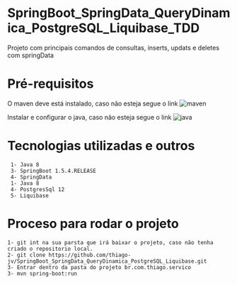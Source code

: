 # SpringBoot_SpringData_QueryDinamica_PostgreSQL_Liquibase_TDD
Projeto com principais comandos de consultas, inserts, updats e deletes com springData

# Pré-requisitos

O maven deve está instalado, caso não esteja segue o link ![maven](https://dicasdejava.com.br/como-instalar-o-maven-no-windows/)

Instalar e configurar o java, caso não esteja segue o link ![java](https://medium.com/beelabacademy/configurando-vari%C3%A1veis-de-ambiente-java-home-e-maven-home-no-windows-e-unix-d9461f783c26)

# Tecnologias utilizadas e outros
```
 1- Java 8
 3- SpringBoot 1.5.4.RELEASE
 4- SpringData 
 1- Java 8
 4- PostgresSql 12 
 5- Liquibase
```

# Proceso para rodar o projeto
```
1- git int na sua parsta que irá baixar o projeto, caso não tenha criado o repositorio local.
2- git clone https://github.com/thiago-jv/SpringBoot_SpringData_QueryDinamica_PostgreSQL_Liquibase.git
3- Entrar dentro da pasta do projeto br.com.thiago.servico
3- mvn spring-boot:run
```




